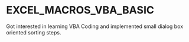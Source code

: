 # EXCEL_MACROS_VBA_BASIC
Got interested in learning VBA Coding and implemented small dialog box oriented sorting steps.
